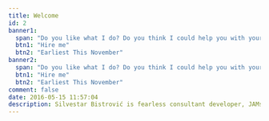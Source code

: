 ```yaml
---
title: Welcome
id: 2
banner1:
  span: "Do you like what I do? Do you think I could help you with your project?"
  btn1: "Hire me"
  btn2: "Earliest This November"
banner2:
  span: "Do you like what I do? Do you think I could help you with your project?"
  btn1: "Hire me"
  btn2: "Earliest This November"
comment: false
date: 2016-05-15 11:57:04
description: Silvestar Bistrović is fearless consultant developer, JAMstack enthusiast, Wordpress coder, and blog writer.
---
```

